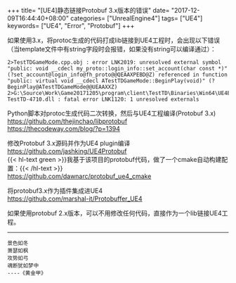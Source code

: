 +++
title= "[UE4]静态链接Protobuf 3.x版本的错误"
date= "2017-12-09T16:44:40+08:00"
categories= ["UnrealEngine4"]
tags= ["UE4"]
keywords= ["UE4", "Error", "Protobuf"]
+++


如果使用3.x，将protoc生成的代码打成lib链接到UE4工程时，会出现以下错误（当template文件中有string字段时会报错，如果没有string可以编译通过）：

	2>TestTDGameMode.cpp.obj : error LNK2019: unresolved external symbol "public: void __cdecl my_proto::login_info::set_account(char const *)" (?set_account@login_info@fh_proto@@QEAAXPEBD@Z) referenced in function "public: virtual void __cdecl ATestTDGameMode::BeginPlay(void)" (?BeginPlay@ATestTDGameMode@@UEAAXXZ)
	2>G:\Source\Work\Game20171205\program\client\TestTD\Binaries\Win64\UE4Editor-TestTD-4710.dll : fatal error LNK1120: 1 unresolved externals

Python脚本对protoc生成代码二次转换，然后与UE4工程编译(Protobuf 3.x)
https://github.com/thejinchao/libprotobuf  
https://thecodeway.com/blog/?p=1394

修改Protobuf 3.x源码并作为UE4 plugin编译  
https://github.com/jashking/UE4Protobuf  
{{< hl-text green >}}我基于该项目的protobuf代码，做了一个cmake自动构建配置：{{< /hl-text >}}  
https://github.com/dawnarc/protobuf_ue4_cmake

将protobuf3.x作为插件集成进UE4  
https://github.com/marshal-it/Protobuffer_UE4

如果使用protobuf 2.x版本，可以不用修改任何代码，直接作为一个lib链接UE4工程。

***
`景色如冬`  
`萧瑟如枫`  
`攻势如弓`  
`魂断犹如梦中`  
`----《黄金甲》`